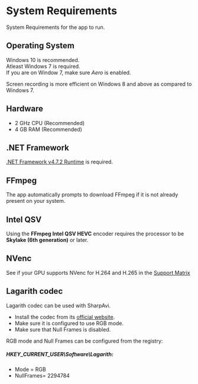 # System Requirements
System Requirements for the app to run.

## Operating System
Windows 10 is recommended.  
Atleast Windows 7 is required.  
If you are on Window 7, make sure *Aero* is enabled.

Screen recording is more efficient on Windows 8 and above as compared to Windows 7.

## Hardware
- 2 GHz CPU (Recommended)
- 4 GB RAM (Recommended)

## .NET Framework
[.NET Framework v4.7.2 Runtime](https://dotnet.microsoft.com/download/dotnet-framework/net472) is required.

## FFmpeg
The app automatically prompts to download FFmpeg if it is not already present on your system.

## Intel QSV
Using the **FFmpeg Intel QSV HEVC** encoder requires the processor to be **Skylake (6th generation)** or later.

## NVenc
See if your GPU supports NVenc for H.264 and H.265 in the [Support Matrix](https://developer.nvidia.com/video-encode-decode-gpu-support-matrix.)

## Lagarith codec
Lagarith codec can be used with SharpAvi.

- Install the codec from its [official website](https://lags.leetcode.net/codec.html).
- Make sure it is configured to use RGB mode.
- Make sure that Null Frames is disabled.

RGB mode and Null Frames can be configured from the registry:

##### HKEY_CURRENT_USER\Software\Lagarith:
- Mode = RGB
- NullFrames= 2294784